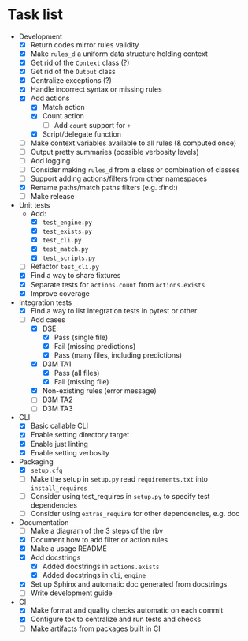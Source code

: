 # Task list 

- Development
    - [x] Return codes mirror rules validity
    - [x] Make `rules_d` a uniform data structure holding context
    - [x] Get rid of the `Context` class (?) 
    - [x] Get rid of the `Output` class
    - [x] Centralize exceptions (?)
    - [x] Handle incorrect syntax or missing rules
    - [x] Add actions
        - [x] Match action
        - [x] Count action
            - [ ] Add `count` support for `+`
        - [x] Script/delegate function
    - [ ] Make context variables available to all rules (& computed once)
    - [ ] Output pretty summaries (possible verbosity levels)
    - [ ] Add logging
    - [ ] Consider making `rules_d` from a class or combination of classes
    - [ ] Support adding actions/filters from other namespaces
    - [x] Rename paths/match paths filters (e.g. :find:)
    - [ ] Make release
- Unit tests
    - Add: 
        - [x] `test_engine.py`
        - [x] `test_exists.py` 
        - [x] `test_cli.py`
        - [x] `test_match.py`
        - [x] `test_scripts.py`
    - [ ] Refactor `test_cli.py`
    - [x] Find a way to share fixtures
    - [x] Separate tests for `actions.count` from `actions.exists`
    - [x] Improve coverage
- Integration tests
    - [x] Find a way to list integration tests in pytest or other
    - [ ] Add cases
        - [x] DSE
            - [x] Pass (single file)
            - [x] Fail (missing predictions)
            - [x] Pass (many files, including predictions)
        - [x] D3M TA1
            - [x] Pass (all files)
            - [x] Fail (missing file)
        - [x] Non-existing rules (error message)
        - [ ] D3M TA2
        - [ ] D3M TA3
- CLI
    - [x] Basic callable CLI
    - [x] Enable setting directory target
    - [x] Enable just linting
    - [x] Enable setting verbosity 
- Packaging
    - [x] `setup.cfg`
    - [ ] Make the setup in `setup.py` read `requirements.txt` into `install_requires`
    - [ ] Consider using test_requires in `setup.py` to specify test dependencies
    - [ ] Consider using `extras_require` for other dependencies, e.g. doc
- Documentation
    - [ ] Make a diagram of the 3 steps of the rbv
    - [x] Document how to add filter or action rules
    - [x] Make a usage README
    - [x] Add docstrings 
        - [x] Added docstrings in `actions.exists` 
        - [x] Added docstrings in `cli`, `engine`
    - [x] Set up Sphinx and automatic doc generated from docstrings
    - [ ] Write development guide
 - CI 
    - [x] Make format and quality checks automatic on each commit
    - [x] Configure tox to centralize and run tests and checks
    - [ ] Make artifacts from packages built in CI
